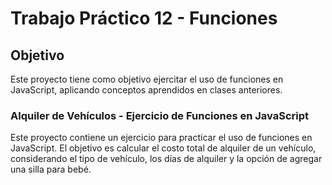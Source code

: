 # Trabajo Práctico 12 - Funciones

## Objetivo

Este proyecto tiene como objetivo ejercitar el uso de funciones en JavaScript, aplicando conceptos aprendidos en clases anteriores.

### Alquiler de Vehículos - Ejercicio de Funciones en JavaScript

Este proyecto contiene un ejercicio para practicar el uso de funciones en JavaScript. 
El objetivo es calcular el costo total de alquiler de un vehículo, considerando el tipo de vehículo, los días de alquiler y la opción de agregar una silla para bebé.
